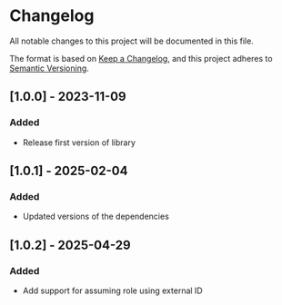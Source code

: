 # Changelog

All notable changes to this project will be documented in this file.

The format is based on [Keep a Changelog](https://keepachangelog.com/en/1.0.0/),
and this project adheres to [Semantic Versioning](https://semver.org/spec/v2.0.0.html).

## [1.0.0] - 2023-11-09

### Added

- Release first version of library


## [1.0.1] - 2025-02-04

### Added

- Updated versions of the dependencies

## [1.0.2] - 2025-04-29

### Added

- Add support for assuming role using external ID